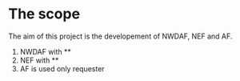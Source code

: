 # The scope

The aim of this project is the developement of NWDAF, NEF and AF. 

 1) NWDAF with **
 2) NEF with **
 3) AF is used only requester 
  

